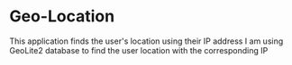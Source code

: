 # Geo-Location
This application finds the user's location using their IP address 
I am using GeoLite2 database to find the user location with the corresponding IP
